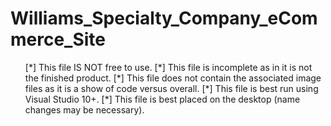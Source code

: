 # Williams_Specialty_Company_eCommerce_Site

<list>
<ul>
[*] This file IS NOT free to use.
[*] This file is incomplete as in it is not the finished product.
[*] This file does not contain the associated image files as it is a show of code versus overall.
[*] This file is best run using Visual Studio 10+.
[*] This file is best placed on the desktop (name changes may be necessary).
</ul>
</list>
